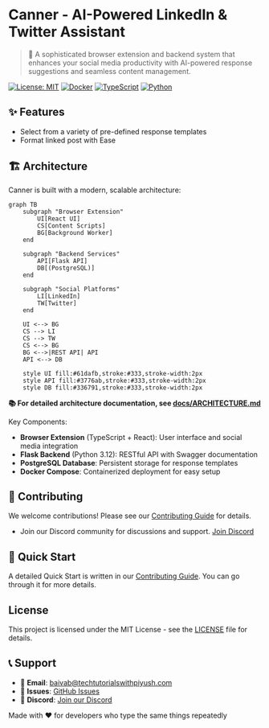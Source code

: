 # Canner - AI-Powered LinkedIn & Twitter Assistant

> 🚀 A sophisticated browser extension and backend system that enhances your social media productivity with AI-powered response suggestions and seamless content management.

[![License: MIT](https://img.shields.io/badge/License-MIT-yellow.svg)](https://opensource.org/licenses/MIT)
[![Docker](https://img.shields.io/badge/Docker-Ready-blue.svg)](https://docker.com)
[![TypeScript](https://img.shields.io/badge/TypeScript-Ready-3178C6.svg)](https://www.typescriptlang.org/)
[![Python](https://img.shields.io/badge/Python-3.12-3776AB.svg)](https://python.org)

## ✨ Features
- Select from a variety of pre-defined response templates
- Format linked post with Ease

## 🏗️ Architecture

Canner is built with a modern, scalable architecture:

```mermaid
graph TB
    subgraph "Browser Extension"
        UI[React UI]
        CS[Content Scripts]
        BG[Background Worker]
    end
    
    subgraph "Backend Services"
        API[Flask API]
        DB[(PostgreSQL)]
    end
    
    subgraph "Social Platforms"
        LI[LinkedIn]
        TW[Twitter]
    end
    
    UI <--> BG
    CS --> LI
    CS --> TW
    CS <--> BG
    BG <-->|REST API| API
    API <--> DB
    
    style UI fill:#61dafb,stroke:#333,stroke-width:2px
    style API fill:#3776ab,stroke:#333,stroke-width:2px
    style DB fill:#336791,stroke:#333,stroke-width:2px
```

**📚 For detailed architecture documentation, see [docs/ARCHITECTURE.md](docs/ARCHITECTURE.md)**

Key Components:
- **Browser Extension** (TypeScript + React): User interface and social media integration
- **Flask Backend** (Python 3.12): RESTful API with Swagger documentation
- **PostgreSQL Database**: Persistent storage for response templates
- **Docker Compose**: Containerized deployment for easy setup

## 📄 **Contributing**

We welcome contributions! Please see our [Contributing Guide](CONTRIBUTING.md) for details.
- Join our Discord community for discussions and support. [Join Discord](https://discord.com/invite/the-cloudops-community-1030513521122885642)


## 🚀 Quick Start
A detailed Quick Start is written in our [Contributing Guide](CONTRIBUTING.md). You can go through it for more details. 


## **License**

This project is licensed under the MIT License - see the [LICENSE](LICENSE) file for details.

## 📞 **Support**

- 📧 **Email**: [baivab@techtutorialswithpiyush.com](mailto:baivab@techtutorialswithpiyush.com)
- 🐛 **Issues**: [GitHub Issues](https://github.com/piyushsachdeva/canner/issues)
- 💬 **Discord**: [Join our Discord](https://discord.com/invite/the-cloudops-community-1030513521122885642)

Made with ❤️ for developers who type the same things repeatedly
